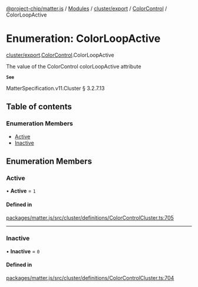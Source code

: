 [@project-chip/matter.js](../README.md) / [Modules](../modules.md) / [cluster/export](../modules/cluster_export.md) / [ColorControl](../modules/cluster_export.ColorControl.md) / ColorLoopActive

# Enumeration: ColorLoopActive

[cluster/export](../modules/cluster_export.md).[ColorControl](../modules/cluster_export.ColorControl.md).ColorLoopActive

The value of the ColorControl colorLoopActive attribute

**`See`**

MatterSpecification.v11.Cluster § 3.2.7.13

## Table of contents

### Enumeration Members

- [Active](cluster_export.ColorControl.ColorLoopActive.md#active)
- [Inactive](cluster_export.ColorControl.ColorLoopActive.md#inactive)

## Enumeration Members

### Active

• **Active** = ``1``

#### Defined in

[packages/matter.js/src/cluster/definitions/ColorControlCluster.ts:705](https://github.com/project-chip/matter.js/blob/558e12c94a201592c28c7bc0743705360b3e5ca6/packages/matter.js/src/cluster/definitions/ColorControlCluster.ts#L705)

___

### Inactive

• **Inactive** = ``0``

#### Defined in

[packages/matter.js/src/cluster/definitions/ColorControlCluster.ts:704](https://github.com/project-chip/matter.js/blob/558e12c94a201592c28c7bc0743705360b3e5ca6/packages/matter.js/src/cluster/definitions/ColorControlCluster.ts#L704)
